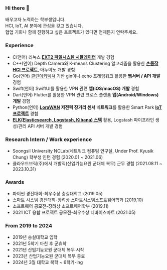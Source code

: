 ### Hi there 👋
배우고자 노력하는 학부생입니다.  
HCI, IoT, AI 분야에 관심을 갖고 있습니다.  
협업 기회나 함께 진행하고 싶은 프로젝트가 있다면 언제든지 연락주세요.  

<!--
**gjlee0802/gjlee0802** is a ✨ _special_ ✨ repository because its `README.md` (this file) appears on your GitHub profile.

Here are some ideas to get you started:

- 🔭 I’m currently working on ...
- 🌱 I’m currently learning ...
- 👯 I’m looking to collaborate on ...
- 🤔 I’m looking for help with ...
- 💬 Ask me about ...
- 📫 How to reach me: ...
- 😄 Pronouns: ...
- ⚡ Fun fact: ...
-->


### Experience
- C(언어) 리눅스 **[EXT2 파일시스템 시뮬레이터](https://github.com/gjlee0802/EXT2_File_System)** 개발 경험  
- C++(언어) Depth Camera와 K-means Clustering 알고리즘을 활용한 **[손동작 HCI 프로젝트](https://github.com/gjlee0802/3d_interact/tree/master)**, 아두이노 개발 경험  
- Go(언어) [클린아키텍쳐](https://github.com/gjlee0802/web-tuto-with-gin/tree/v3) 기반 gin이나 echo 프레임워크 활용한 **웹서버 / API 개발** 경험  
- Swift(언어) SwiftUI를 활용한 VPN 관련 **앱(iOS/macOS) 개발** 경험  
- Dart(언어) Flutter를 활용한 VPN 관련 크로스 플랫폼 **앱(Android/Windows) 개발** 경험  
- Python(언어) **[LoraWAN](https://github.com/gjlee0802/toiot-lora-gateway-driver/tree/main) 저전력 장거리 센서 네트워크**를 활용한 Smart Park **[IoT 프로젝트](http://www.ntrexgo.com/archives/40437)** 경험
- **[ELK(Elasticsearch, Logstash, Kibana) 스택](https://github.com/gjlee0802/ElasticStack-Kafka-Docker-Study)** 활용, Logstash 파이프라인 생성/관리 API 서버 개발 경험

### Research Intern / Work experience
- Soongsil University NCLab(네트워크 컴퓨팅 연구실, Under Prof. Kyusik Chung) 학부생 인턴 경험 (2020.01 ~ 2021.06)  
- 클라우드브릭(주)에서 개발직(산업기능요원 군대체 복무) 근무 경험 (2021.08.11 ~ 2023.10.31)

### Awards
- 파이썬 경진대회-최우수상	숭실대학교  (2019.05)  
- 스마트 시스템 경진대회-장려상 스마트시스템소프트웨어학과	(2019.10)  
- 소프트웨어 공모전-장려상	소프트웨어학부	(2019.11)  
- 2021 ICT 융합 프로젝트 공모전-최우수상	디바이스마트	(2021.05)  


### From 2019 to 2024
- 2019년 숭실대학교 입학
- 2021년 5학기 마친 후 군휴학
- 2021년 산업기능요원 군대체 복무 시작
- 2023년 산업기능요원 군대체 복무 종료
- 2024년 3월 대학교 복학 ~ 6학기-ing
